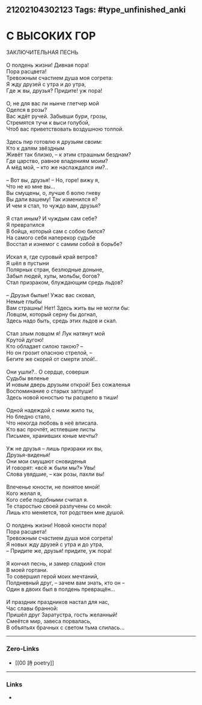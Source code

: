 21202104302123
Tags: #type_unfinished_anki 
---
# С ВЫСОКИХ ГОР

ЗАКЛЮЧИТЕЛЬНАЯ ПЕСНЬ<br><br>О полдень жизни! Дивная пора!<br>Пора расцвета!<br>Тревожным счастием душа моя согрета:<br>Я жду друзей с утра и до утра, <br>Где ж вы, друзья? Придите! уж пора!<br><br>О, не для вас ли нынче глетчер мой <br>Оделся в розы?<br>Вас ждёт ручей. Забывши бури, грозы, <br>Стремятся тучи к выси голубой, <br>Чтоб вас приветствовать воздушною толпой.<br><br>Здесь пир готовлю я друзьям своим:<br>Кто к далям звёздным <br>Живёт так близко, – к этим страшным безднам?<br>Где царство, равное владениям моим?<br>А мёд мой, – кто же наслаждался им?..<br><br>– Вот вы, друзья! – Но, горе! вижу я, <br>Что не ко мне вы…<br>Вы смущены, о, лучше б волю гневу <br>Вы дали вашему! Так изменился я?<br>И чем я стал, то чуждо вам, друзья?<br><br>Я стал иным? И чуждым сам себе?<br>Я превратился <br>В бойца, который сам с собою бился?<br>На самого себя наперекор судьбе <br>Восстал и изнемог с самим собой в борьбе?<br><br>Искал я, где суровый край ветров?<br>Я шёл в пустыни <br>Полярных стран, безлюдные доныне, <br>Забыл людей, хулы, мольбы, богов?<br>Стал призраком, блуждающим средь льдов?<br><br>– Друзья былые! Ужас вас сковал, <br>Немые глыбы <br>Вам страшны! Нет! Здесь жить вы не могли бы:<br>Ловцом, который серну бы догнал, <br>Здесь надо быть, средь этих льдов и скал.<br><br>Стал злым ловцом я! Лук натянут мой <br>Крутой дугою!<br>Кто обладает силою такою? –  <br>Но он грозит опасною стрелой, – <br>Бегите же скорей от смерти злой!..<br><br>Они ушли?.. О сердце, соверши <br>Судьбы веленье <br>И новым дверь друзьям открой! Без сожаленья <br>Воспоминание о старых заглуши!<br>Здесь новой юностью ты расцвело в тиши!<br><br>Одной надеждой с ними жило ты, <br>Но бледно стало, <br>Что некогда любовь в неё вписала.<br>Кто вас прочтёт, истлевшие листы <br>Письмен, хранивших юные мечты?<br><br>Уж не друзья – лишь призраки их вы, <br>Друзья-виденья!<br>Они мои смущают сновиденья <br>И говорят: «всё ж были мы?» Увы!<br>Слова увядшие, – как розы, пахли вы!<br><br>Влеченье юности, не понятое мной!<br>Кого желал я, <br>Кого себе подобными считал я.<br>Те старостью своей разлучены со мной:<br>Лишь кто меняется, тот родствен мне душой.<br><br>О полдень жизни! Новой юности пора!<br>Пора расцвета!<br>Тревожным счастием душа моя согрета!<br>Я новых жду друзей с утра и до утра, <br>– Придите же, друзья! придите, уж пора!<br><br>Я кончил песнь, и замер сладкий стон <br>В моей гортани.<br>То совершил герой моих мечтаний, <br>Полдневный друг, – зачем вам знать, кто он – <br>Один в двоих был в полдень превращён…<br><br>И праздник праздников настал для нас, <br>Час славы бранной:<br>Пришёл друг Заратустра, гость желанный!<br>Смеётся мир, завеса порвалась, <br>В объятьях брачных с светом тьма слилась…

---
### Zero-Links
- [[00 詩 poetry]]
---
### Links
-